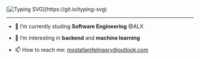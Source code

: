 <br><br>

[![Typing SVG](https://readme-typing-svg.herokuapp.com?font=Fira+Code&weight=800&size=35&pause=1000&color=559FFF&width=435&lines=Hello+Friend!)](https://git.io/typing-svg)

<hr/>

- 🔭 I’m currently studing **Software Engineering** @ALX

- 🌱 I’m interesting in **backend** and **machine learning**

- 📫 How to reach me: mostafamfelmasry@outlook.com
